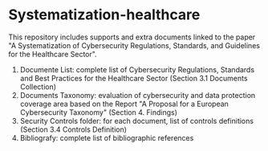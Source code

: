 # Systematization-healthcare
This repository includes supports and extra documents linked to the paper "A Systematization of Cybersecurity Regulations, Standards, and Guidelines
for the Healthcare Sector".
1) Documente List: complete list of Cybersecurity Regulations, Standards and Best Practices for the Healthcare Sector (Section 3.1 Documents Collection)
2) Documents Taxonomy: evaluation of cybersecurity and data protection coverage area based on the Report "A Proposal for a European Cybersecurity Taxonomy" (Section 4. Findings) 
3) Security Controls folder: for each document, list of controls definitions (Section 3.4 Controls Definition)
4) Bibliografy: complete list of bibliographic references
